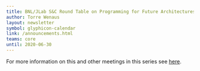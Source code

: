 ```yaml
---
title: BNL/JLab S&C Round Table on Programming for Future Architectures, March 10 2020
author: Torre Wenaus
layout: newsletter
symbol: glyphicon-calendar
link: /announcements.html
teams: core
until: 2020-06-30
---
```


For more information on this and other meetings in this series see [here](/bnl-jlab-roundtable.html).
